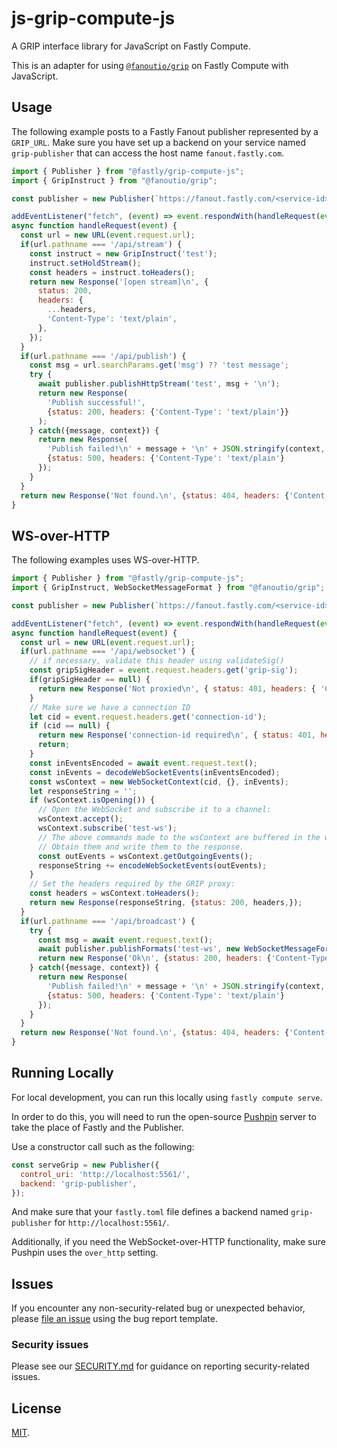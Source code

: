 # js-grip-compute-js

A GRIP interface library for JavaScript on Fastly Compute.

This is an adapter for using [`@fanoutio/grip`](https://github.com/fanout/js-grip) on
Fastly Compute with JavaScript.

## Usage

The following example posts to a Fastly Fanout publisher represented by a `GRIP_URL`.
Make sure you have set up a backend on your service named `grip-publisher` that can access the host name `fanout.fastly.com`.

```javascript
import { Publisher } from "@fastly/grip-compute-js";
import { GripInstruct } from "@fanoutio/grip";

const publisher = new Publisher(`https://fanout.fastly.com/<service-id>?iss=<service-id>&key=<api_token>&backend=grip-publisher`);

addEventListener("fetch", (event) => event.respondWith(handleRequest(event)));
async function handleRequest(event) {
  const url = new URL(event.request.url);
  if(url.pathname === '/api/stream') {
    const instruct = new GripInstruct('test');
    instruct.setHoldStream();
    const headers = instruct.toHeaders();
    return new Response('[open stream]\n', {
      status: 200,
      headers: {
        ...headers,
        'Content-Type': 'text/plain',
      },
    });
  }
  if(url.pathname === '/api/publish') {
    const msg = url.searchParams.get('msg') ?? 'test message';
    try {
      await publisher.publishHttpStream('test', msg + '\n');
      return new Response(
        'Publish successful!', 
        {status: 200, headers: {'Content-Type': 'text/plain'}}
      );
    } catch({message, context}) {
      return new Response(
        'Publish failed!\n' + message + '\n' + JSON.stringify(context, null, 2) + '\n',
        {status: 500, headers: {'Content-Type': 'text/plain'}
      });
    }
  }
  return new Response('Not found.\n', {status: 404, headers: {'Content-Type': 'text/plain'}});
}
```

## WS-over-HTTP

The following examples uses WS-over-HTTP.

```javascript
import { Publisher } from "@fastly/grip-compute-js";
import { GripInstruct, WebSocketMessageFormat } from "@fanoutio/grip";

const publisher = new Publisher(`https://fanout.fastly.com/<service-id>?iss=<service-id>&key=<api_token>&backend=grip-publisher`);

addEventListener("fetch", (event) => event.respondWith(handleRequest(event)));
async function handleRequest(event) {
  const url = new URL(event.request.url);
  if(url.pathname === '/api/websocket') {
    // if necessary, validate this header using validateSig()
    const gripSigHeader = event.request.headers.get('grip-sig');
    if(gripSigHeader == null) {
      return new Response('Not proxied\n', { status: 401, headers: { 'Content-Type': 'text/plain', }, });
    }
    // Make sure we have a connection ID
    let cid = event.request.headers.get('connection-id');
    if (cid == null) {
      return new Response('connection-id required\n', { status: 401, headers: { 'Content-Type': 'text/plain', }, });
      return;
    }
    const inEventsEncoded = await event.request.text();
    const inEvents = decodeWebSocketEvents(inEventsEncoded);
    const wsContext = new WebSocketContext(cid, {}, inEvents);
    let responseString = '';
    if (wsContext.isOpening()) {
      // Open the WebSocket and subscribe it to a channel:
      wsContext.accept();
      wsContext.subscribe('test-ws');
      // The above commands made to the wsContext are buffered in the wsContext as "outgoing events".
      // Obtain them and write them to the response.
      const outEvents = wsContext.getOutgoingEvents();
      responseString += encodeWebSocketEvents(outEvents);
    }
    // Set the headers required by the GRIP proxy:
    const headers = wsContext.toHeaders();
    return new Response(responseString, {status: 200, headers,});
  }
  if(url.pathname === '/api/broadcast') {
    try {
      const msg = await event.request.text();
      await publisher.publishFormats('test-ws', new WebSocketMessageFormat(msg));
      return new Response('Ok\n', {status: 200, headers: {'Content-Type': 'text/plain'}});
    } catch({message, context}) {
      return new Response(
        'Publish failed!\n' + message + '\n' + JSON.stringify(context, null, 2) + '\n',
        {status: 500, headers: {'Content-Type': 'text/plain'}
      });
    }
  }
  return new Response('Not found.\n', {status: 404, headers: {'Content-Type': 'text/plain'}});
}
```

## Running Locally

For local development, you can run this locally using `fastly compute serve`.

In order to do this, you will need to run the open-source [Pushpin](https://pushpin.org) server to take
the place of Fastly and the Publisher.

Use a constructor call such as the following:

```javascript
const serveGrip = new Publisher({
  control_uri: 'http://localhost:5561/',
  backend: 'grip-publisher',
});
```

And make sure that your `fastly.toml` file defines a backend named `grip-publisher` for `http://localhost:5561/`.

Additionally, if you need the WebSocket-over-HTTP functionality, make sure Pushpin uses the `over_http` setting.

## Issues

If you encounter any non-security-related bug or unexpected behavior, please [file an issue][bug]
using the bug report template.

[bug]: https://github.com/fastly/js-grip-compute-js/issues/new?labels=bug

### Security issues

Please see our [SECURITY.md](./SECURITY.md) for guidance on reporting security-related issues.

## License

[MIT](./LICENSE.md).
